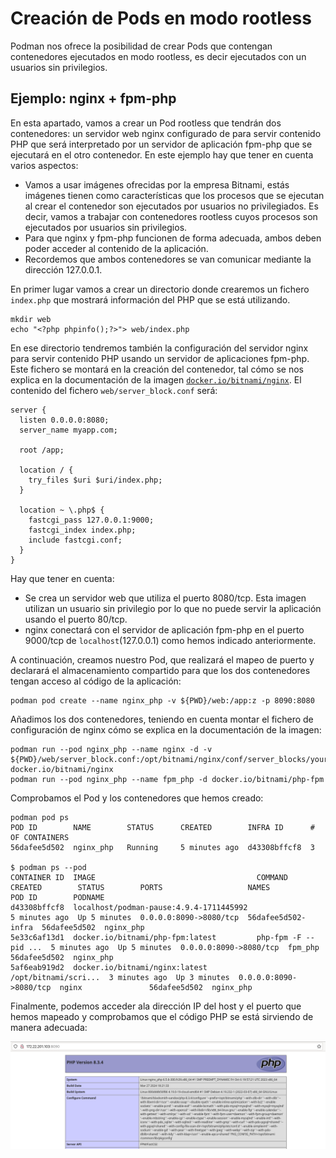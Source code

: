# Creación de Pods en modo rootless

Podman nos ofrece la posibilidad de crear Pods que contengan contenedores ejecutados en modo rootless, es decir ejecutados con un usuarios sin privilegios.

## Ejemplo: nginx + fpm-php

En esta apartado, vamos a crear un Pod rootless que tendrán dos contenedores: un servidor web nginx configurado de para servir contenido PHP que será interpretado por un servidor de aplicación fpm-php que se ejecutará en el otro contenedor. En este ejemplo hay que tener en cuenta varios aspectos:

* Vamos a usar imágenes ofrecidas por la empresa Bitnami, estás imágenes tienen como características que los procesos que se ejecutan al crear el contenedor son ejecutados por usuarios no privilegiados. Es decir, vamos a trabajar con contenedores rootless cuyos procesos son ejecutados por usuarios sin privilegios.
* Para que nginx y fpm-php funcionen de forma adecuada, ambos deben poder acceder al contenido de la aplicación.
* Recordemos que ambos contenedores se van comunicar mediante la dirección 127.0.0.1.

En primer lugar vamos a crear un directorio donde crearemos un fichero `index.php` que mostrará información del PHP que se está utilizando.

```
mkdir web
echo "<?php phpinfo();?>"> web/index.php
```
En ese directorio tendremos también la configuración del servidor nginx para servir contenido PHP usando un servidor de aplicaciones fpm-php. Este fichero se montará en la creación del contenedor, tal cómo se nos explica en la documentación de la imagen [`docker.io/bitnami/nginx`](https://hub.docker.com/r/bitnami/nginx). El contenido del fichero `web/server_block.conf` será:

```
server {
  listen 0.0.0.0:8080;
  server_name myapp.com;

  root /app;

  location / {
    try_files $uri $uri/index.php;
  }

  location ~ \.php$ {
    fastcgi_pass 127.0.0.1:9000;
    fastcgi_index index.php;
    include fastcgi.conf;
  }
}
```
Hay que tener en cuenta:

* Se crea un servidor web que utiliza el puerto 8080/tcp. Esta imagen utilizan un usuario sin privilegio por lo que no puede servir la aplicación usando el puerto 80/tcp.
* nginx conectará con el servidor de aplicación fpm-php en el puerto 9000/tcp de `localhost`(127.0.0.1) como hemos indicado anteriormente.

A continuación, creamos nuestro Pod, que realizará el mapeo de puerto y declarará el almacenamiento compartido para que los dos contenedores tengan acceso al código de la aplicación:

```
podman pod create --name nginx_php -v ${PWD}/web:/app:z -p 8090:8080
```

Añadimos los dos contenedores, teniendo en cuenta montar el fichero de configuración de nginx cómo se explica en la documentación de la imagen:

```
podman run --pod nginx_php --name nginx -d -v ${PWD}/web/server_block.conf:/opt/bitnami/nginx/conf/server_blocks/yourapp.conf:Z docker.io/bitnami/nginx
podman run --pod nginx_php --name fpm_php -d docker.io/bitnami/php-fpm
```

Comprobamos el Pod y los contenedores que hemos creado:

```
podman pod ps
POD ID        NAME        STATUS      CREATED        INFRA ID      # OF CONTAINERS
56dafee5d502  nginx_php   Running     5 minutes ago  d43308bffcf8  3

$ podman ps --pod
CONTAINER ID  IMAGE                                    COMMAND               CREATED        STATUS        PORTS                   NAMES               POD ID        PODNAME
d43308bffcf8  localhost/podman-pause:4.9.4-1711445992                        5 minutes ago  Up 5 minutes  0.0.0.0:8090->8080/tcp  56dafee5d502-infra  56dafee5d502  nginx_php
5e33c6af13d1  docker.io/bitnami/php-fpm:latest         php-fpm -F --pid ...  5 minutes ago  Up 5 minutes  0.0.0.0:8090->8080/tcp  fpm_php             56dafee5d502  nginx_php
5af6eab919d2  docker.io/bitnami/nginx:latest           /opt/bitnami/scri...  3 minutes ago  Up 3 minutes  0.0.0.0:8090->8080/tcp  nginx               56dafee5d502  nginx_php
```

Finalmente, podemos acceder ala dirección IP del host y el puerto que hemos mapeado y comprobamos que el código PHP se está sirviendo de manera adecuada:

![nginx_php](img/nginx_php.png)

